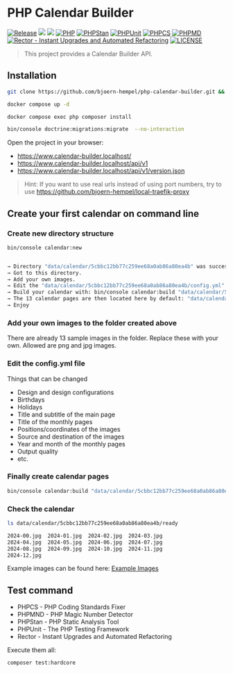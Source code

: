 # PHP Calendar Builder

[![Release](https://img.shields.io/github/v/release/twelvepics-com/php-calendar-builder)](https://github.com/twelvepics-com/php-calendar-builder/releases)
[![](https://img.shields.io/github/release-date/twelvepics-com/php-calendar-builder)](https://github.com/twelvepics-com/php-calendar-builder/releases)
![](https://img.shields.io/github/repo-size/twelvepics-com/php-calendar-builder.svg)
[![PHP](https://img.shields.io/badge/PHP-^8.2-777bb3.svg?logo=php&logoColor=white&labelColor=555555&style=flat)](https://www.php.net/supported-versions.php)
[![PHPStan](https://img.shields.io/badge/PHPStan-Level%20Max-777bb3.svg?style=flat)](https://phpstan.org/user-guide/rule-levels)
[![PHPUnit](https://img.shields.io/badge/PHPUnit-Unit%20Tests-6b9bd2.svg?style=flat)](https://phpunit.de)
[![PHPCS](https://img.shields.io/badge/PHPCS-PSR12-416d4e.svg?style=flat)](https://www.php-fig.org/psr/psr-12/)
[![PHPMD](https://img.shields.io/badge/PHPMD-ALL-364a83.svg?style=flat)](https://github.com/phpmd/phpmd)
[![Rector - Instant Upgrades and Automated Refactoring](https://img.shields.io/badge/Rector-PHP%208.2-73a165.svg?style=flat)](https://github.com/rectorphp/rector)
[![LICENSE](https://img.shields.io/github/license/ixnode/php-api-version-bundle)](https://github.com/ixnode/php-api-version-bundle/blob/master/LICENSE)

> This project provides a Calendar Builder API.

## Installation

```bash
git clone https://github.com/bjoern-hempel/php-calendar-builder.git && cd php-calendar-builder
```

```bash
docker compose up -d
```

```bash
docker compose exec php composer install
```

```bash
bin/console doctrine:migrations:migrate  --no-interaction
```

Open the project in your browser:

* https://www.calendar-builder.localhost/
* https://www.calendar-builder.localhost/api/v1
* https://www.calendar-builder.localhost/api/v1/version.json

> Hint: If you want to use real urls instead of using port numbers,
> try to use https://github.com/bjoern-hempel/local-traefik-proxy

## Create your first calendar on command line

### Create new directory structure

```bash
bin/console calendar:new
```

```bash

→ Directory "data/calendar/5cbbc12bb77c259ee68a0ab86a80ea4b" was successfully created.
→ Got to this directory.
→ Add your own images.
→ Edit the "data/calendar/5cbbc12bb77c259ee68a0ab86a80ea4b/config.yml" config file to your needs.
→ Build your calendar with: bin/console calendar:build "data/calendar/5cbbc12bb77c259ee68a0ab86a80ea4b/config.yml"
→ The 13 calendar pages are then located here by default: "data/calendar/5cbbc12bb77c259ee68a0ab86a80ea4b/ready/*"
→ Enjoy

```

### Add your own images to the folder created above

There are already 13 sample images in the folder. Replace these with your own. Allowed are png and jpg images.

### Edit the config.yml file

Things that can be changed

* Design and design configurations
* Birthdays
* Holidays
* Title and subtitle of the main page
* Title of the monthly pages
* Positions/coordinates of the images
* Source and destination of the images
* Year and month of the monthly pages
* Output quality
* etc.

### Finally create calendar pages

```bash
bin/console calendar:build "data/calendar/5cbbc12bb77c259ee68a0ab86a80ea4b/config.yml"
```

### Check the calendar

```bash
ls data/calendar/5cbbc12bb77c259ee68a0ab86a80ea4b/ready
```

```bash
2024-00.jpg  2024-01.jpg  2024-02.jpg  2024-03.jpg 
2024-04.jpg  2024-05.jpg  2024-06.jpg  2024-07.jpg 
2024-08.jpg  2024-09.jpg  2024-10.jpg  2024-11.jpg 
2024-12.jpg
```

Example images can be found here: [Example Images](./data/examples/simple/ready)

## Test command

* PHPCS - PHP Coding Standards Fixer
* PHPMND - PHP Magic Number Detector
* PHPStan - PHP Static Analysis Tool
* PHPUnit - The PHP Testing Framework
* Rector - Instant Upgrades and Automated Refactoring

Execute them all:

```bash
composer test:hardcore
```